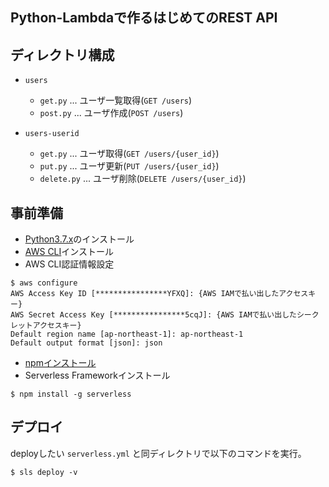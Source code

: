 ## Python-Lambdaで作るはじめてのREST API

## ディレクトリ構成
- `users`
    - `get.py` ... ユーザ一覧取得(`GET /users`)
    - `post.py` ... ユーザ作成(`POST /users`)
    
- `users-userid`
    - `get.py` ... ユーザ取得(`GET /users/{user_id}`)
    - `put.py` ... ユーザ更新(`PUT /users/{user_id}`)
    - `delete.py` ... ユーザ削除(`DELETE /users/{user_id}`)

    
## 事前準備
- [Python3.7.x](https://www.python.org/downloads/release/python-375/)のインストール
- [AWS CLI](https://docs.aws.amazon.com/ja_jp/cli/latest/userguide/install-windows.html)インストール
- AWS CLI認証情報設定
```
$ aws configure
AWS Access Key ID [****************YFXQ]: {AWS IAMで払い出したアクセスキー}
AWS Secret Access Key [****************5cqJ]: {AWS IAMで払い出したシークレットアクセスキー}
Default region name [ap-northeast-1]: ap-northeast-1
Default output format [json]: json
```

- [npmインストール](https://nodejs.org/en/)
- Serverless Frameworkインストール
```
$ npm install -g serverless
```


## デプロイ
deployしたい `serverless.yml` と同ディレクトリで以下のコマンドを実行。
```
$ sls deploy -v
```
